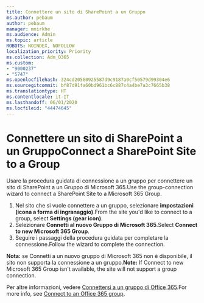 ```yaml
---
title: Connettere un sito di SharePoint a un Gruppo
ms.author: pebaum
author: pebaum
manager: mnirkhe
ms.audience: Admin
ms.topic: article
ROBOTS: NOINDEX, NOFOLLOW
localization_priority: Priority
ms.collection: Adm_O365
ms.custom:
- "9000237"
- "5747"
ms.openlocfilehash: 324cd20560925587d9c9187a0cf50579d99304e6
ms.sourcegitcommit: bf87d91fa60bd961bc6c887c4a4be7a3c7665b38
ms.translationtype: HT
ms.contentlocale: it-IT
ms.lasthandoff: 06/01/2020
ms.locfileid: "44474645"
---
```

# <a name="connect-a-sharepoint-site-to-a-group"></a><span data-ttu-id="009bc-102">Connettere un sito di SharePoint a un Gruppo</span><span class="sxs-lookup"><span data-stu-id="009bc-102">Connect a SharePoint Site to a Group</span></span>

<span data-ttu-id="009bc-103">Usare la procedura guidata di connessione a un gruppo per connettere un sito di SharePoint a un Gruppo di Microsoft 365.</span><span class="sxs-lookup"><span data-stu-id="009bc-103">Use the group-connection wizard to connect a SharePoint Site to a Microsoft 365 Group.</span></span>

1. <span data-ttu-id="009bc-104">Nel sito che si vuole connettere a un gruppo, selezionare **impostazioni (icona a forma di ingranaggio)**.</span><span class="sxs-lookup"><span data-stu-id="009bc-104">From the site you'd like to connect to a group, select  **Settings (gear icon)**.</span></span>
2. <span data-ttu-id="009bc-105">Selezionare **Connetti al nuovo Gruppo di Microsoft 365**.</span><span class="sxs-lookup"><span data-stu-id="009bc-105">Select  **Connect to new Microsoft 365 Group**.</span></span>
3. <span data-ttu-id="009bc-106">Seguire i passaggi della procedura guidata per completare la connessione.</span><span class="sxs-lookup"><span data-stu-id="009bc-106">Follow the wizard to complete the connection.</span></span>

<span data-ttu-id="009bc-107">**Nota:** se Connetti a un nuovo gruppo di Microsoft 365 non è disponibile, il sito non supporta la connessione a un gruppo.</span><span class="sxs-lookup"><span data-stu-id="009bc-107">**Note:**  If Connect to new Microsoft 365 Group isn't available, the site will not support a group connection.</span></span>

<span data-ttu-id="009bc-108">Per altre informazioni, vedere [Connettersi a un gruppo di Office 365](https://docs.microsoft.com/sharepoint/dev/transform/modernize-connect-to-office365-group).</span><span class="sxs-lookup"><span data-stu-id="009bc-108">For more info, see  [Connect to an Office 365 group](https://docs.microsoft.com/sharepoint/dev/transform/modernize-connect-to-office365-group).</span></span>
